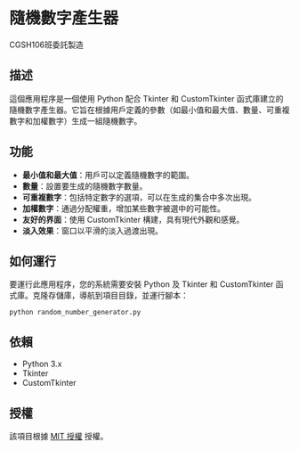 # 隨機數字產生器
CGSH106班委託製造
## 描述
這個應用程序是一個使用 Python 配合 Tkinter 和 CustomTkinter 函式庫建立的隨機數字產生器。它旨在根據用戶定義的參數（如最小值和最大值、數量、可重複數字和加權數字）生成一組隨機數字。

## 功能
- **最小值和最大值**：用戶可以定義隨機數字的範圍。
- **數量**：設置要生成的隨機數字數量。
- **可重複數字**：包括特定數字的選項，可以在生成的集合中多次出現。
- **加權數字**：通過分配權重，增加某些數字被選中的可能性。
- **友好的界面**：使用 CustomTkinter 構建，具有現代外觀和感覺。
- **淡入效果**：窗口以平滑的淡入過渡出現。

## 如何運行
要運行此應用程序，您的系統需要安裝 Python 及 Tkinter 和 CustomTkinter 函式庫。克隆存儲庫，導航到項目目錄，並運行腳本：

```
python random_number_generator.py
```

## 依賴
- Python 3.x
- Tkinter
- CustomTkinter

## 授權
該項目根據 [MIT 授權](LICENSE) 授權。
